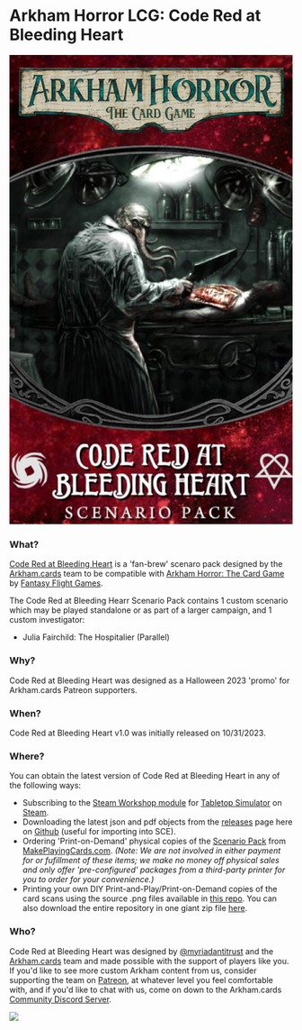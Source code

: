 # Arkham Horror LCG: Code Red at Bleeding Heart

![](https://github.com/ArkhamDotCards/coderedatbleedingheart/blob/main/product/enUS/coderedatbleedingheart-boxart.png?raw=true)

### What?
[Code Red at Bleeding Heart](#) is a 'fan-brew' scenaro pack designed by the [Arkham.cards](https://patreon.com/arkhamdotcards) team to be compatible with [Arkham Horror: The Card Game](https://www.fantasyflightgames.com/en/products/arkham-horror-the-card-game/) by [Fantasy Flight Games](https://www.fantasyflightgames.com/).

The Code Red at Bleeding Hearr Scenario Pack contains 1 custom scenario which may be played standalone or as part of a larger campaign, and 1 custom investigator:

- Julia Fairchild: The Hospitalier (Parallel)

### Why?
Code Red at Bleeding Heart was designed as a Halloween 2023 'promo' for Arkham.cards Patreon supporters.

### When?
Code Red at Bleeding Heart v1.0 was initially released on 10/31/2023.

### Where?
You can obtain the latest version of Code Red at Bleeding Heart in any of the following ways:

* Subscribing to the [Steam Workshop module](#) for [Tabletop Simulator](https://www.tabletopsimulator.com/) on [Steam](https://store.steampowered.com/).
* Downloading the latest json and pdf objects from the [releases](https://github.com/ArkhamDotCards/coderedatbleedingheart/releases) page here on [Github](https://github.com/ArkhamDotCards/theghostsofonigawa/) (useful for importing into SCE).
* Ordering 'Print-on-Demand' physical copies of the [Scenario Pack](#) from [MakePlayingCards.com](https://makeplayingcards.com). *(Note: We are not involved in either payment for or fufillment of these items; we make no money off physical sales and only offer 'pre-configured' packages from a third-party printer for you to order for your convenience.)*
* Printing your own DIY Print-and-Play/Print-on-Demand copies of the card scans using the source .png files available in [this repo](https://github.com/ArkhamDotCards/coderedatbleedingheart/tree/main/img/). You can also download the entire repository in one giant zip file [here](https://github.com/ArkhamDotCards/coderedatbleedingheart/archive/refs/heads/main.zip).

### Who?
Code Red at Bleeding Heart was designed by [@myriadantitrust](https://twitter.com/myriadantitrust) and the [Arkham.cards](https://arkham.cards) team and made possible with the support of players like you. If you'd like to see more custom Arkham content from us, consider supporting the team on [Patreon](https://patreon.com/arkhamdotcards), at whatever level you feel comfortable with, and if you'd like to chat with us, come on down to the Arkham.cards [Community Discord Server](https://discord.gg/xEZ5FwKrNS).

[![](https://legacy.theskepticsguide.org/wp-content/uploads/2018/03/becomeAPatronBanner.png)](https://patreon.com/arkhamdotcards)
